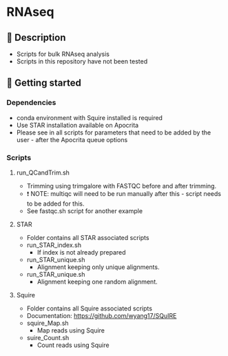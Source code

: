 # RNAseq

## 📝 Description
- Scripts for bulk RNAseq analysis
- Scripts in this repository have not been tested

## 🔩 Getting started
### Dependencies
- conda environment with Squire installed is required
- Use STAR installation available on Apocrita
- Please see in all scripts for parameters that need to be added by the user - after the Apocrita queue options

### Scripts

1. run_QCandTrim.sh
    - Trimming using trimgalore with FASTQC before and after trimming.
    - ❗ NOTE: multiqc will need to be run manually after this - script needs to be added for this.
    - See fastqc.sh script for another example 

2. STAR
    - Folder contains all STAR associated scripts
    - run_STAR_index.sh
        - If index is not already prepared
    - run_STAR_unique.sh
        - Alignment keeping only unique alignments.
    - run_STAR_unique.sh
        - Alignment keeping one random alignment.

3. Squire
    - Folder contains all Squire associated scripts
    - Documentation: https://github.com/wyang17/SQuIRE
    - squire_Map.sh
        - Map reads using Squire
    - suire_Count.sh
        - Count reads using Squire
